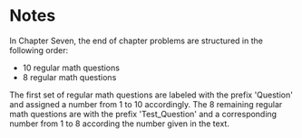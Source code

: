 # Notes

In Chapter Seven, the end of chapter problems are structured in the following order:
* 10 regular math questions
* 8 regular math questions

The first set of regular math questions are labeled with the prefix 'Question' and assigned a number from 1 to 10 accordingly. The 8 remaining regular math questions are with the prefix 'Test_Question' and a corresponding number from 1 to 8 according the number given in the text.
